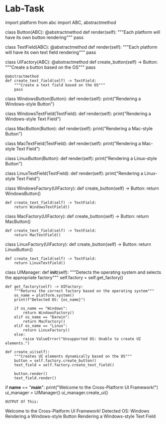 # Lab-Task
import platform
from abc import ABC, abstractmethod
  
class Button(ABC):
    @abstractmethod
    def render(self):
        """Each platform will have its own button rendering"""
        pass

class TextField(ABC):
    @abstractmethod
    def render(self):
        """Each platform will have its own text field rendering"""
        pass

class UIFactory(ABC):
    @abstractmethod
    def create_button(self) -> Button:
        """Create a button based on the OS"""
        pass

    @abstractmethod
    def create_text_field(self) -> TextField:
        """Create a text field based on the OS"""
        pass

class WindowsButton(Button):
    def render(self):
        print("Rendering a Windows-style Button")

class WindowsTextField(TextField):
    def render(self):
        print("Rendering a Windows-style Text Field")

class MacButton(Button):
    def render(self):
        print("Rendering a Mac-style Button")

class MacTextField(TextField):
    def render(self):
        print("Rendering a Mac-style Text Field")

class LinuxButton(Button):
    def render(self):
        print("Rendering a Linux-style Button")

class LinuxTextField(TextField):
    def render(self):
        print("Rendering a Linux-style Text Field")

class WindowsFactory(UIFactory):
    def create_button(self) -> Button:
        return WindowsButton()

    def create_text_field(self) -> TextField:
        return WindowsTextField()

class MacFactory(UIFactory):
    def create_button(self) -> Button:
        return MacButton()

    def create_text_field(self) -> TextField:
        return MacTextField()

class LinuxFactory(UIFactory):
    def create_button(self) -> Button:
        return LinuxButton()

    def create_text_field(self) -> TextField:
        return LinuxTextField()

class UIManager:
    def __init__(self):
        """Detects the operating system and selects the appropriate factory"""
        self.factory = self.get_factory()

    def get_factory(self) -> UIFactory:
        """Returns the correct factory based on the operating system"""
        os_name = platform.system()
        print(f"Detected OS: {os_name}")

        if os_name == "Windows":
            return WindowsFactory()
        elif os_name == "Darwin":
            return MacFactory()
        elif os_name == "Linux":
            return LinuxFactory()
        else:
            raise ValueError("Unsupported OS: Unable to create UI elements.")

    def create_ui(self):
        """Creates UI elements dynamically based on the OS"""
        button = self.factory.create_button()
        text_field = self.factory.create_text_field()

        button.render()
        text_field.render()

if __name__ == "__main__":
    print("Welcome to the Cross-Platform UI Framework!")
    ui_manager = UIManager()
    ui_manager.create_ui()

    OUTPUT Of This:

Welcome to the Cross-Platform UI Framework!
Detected OS: Windows
Rendering a Windows-style Button
Rendering a Windows-style Text Field
